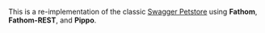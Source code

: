 This is a re-implementation of the classic [Swagger Petstore](http://petstore.swagger.io/) using **Fathom**, **Fathom-REST**, and **Pippo**.
